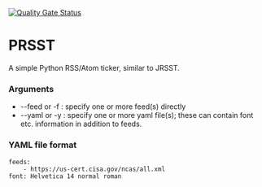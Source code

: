 [![Quality Gate Status](https://sonarcloud.io/api/project_badges/measure?project=drsjb80_PRSST&metric=alert_status)](https://sonarcloud.io/dashboard?id=drsjb80_PRSST)

# PRSST
A simple Python RSS/Atom ticker, similar to JRSST.

### Arguments
- --feed or -f : specify one or more feed(s) directly
- --yaml or -y : specify one or more yaml file(s); these can contain font etc. information in addition to feeds.


### YAML file format
```
feeds:
    - https://us-cert.cisa.gov/ncas/all.xml
font: Helvetica 14 normal roman
```

